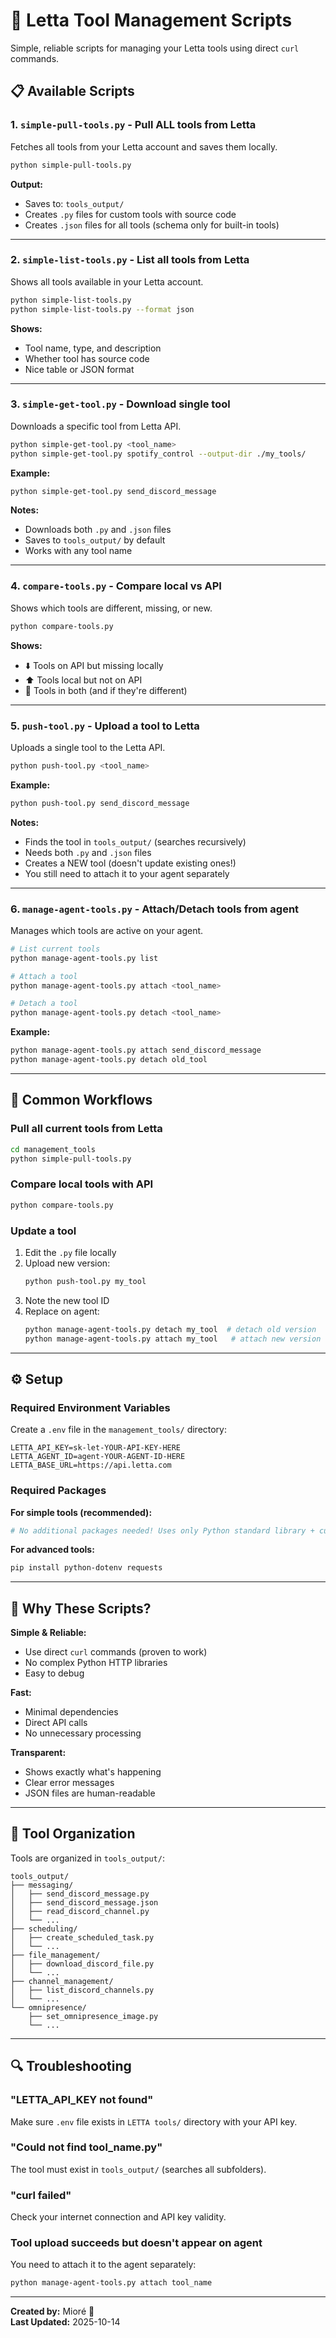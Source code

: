 # 🔧 Letta Tool Management Scripts

Simple, reliable scripts for managing your Letta tools using direct `curl` commands.

## 📋 Available Scripts

### 1. `simple-pull-tools.py` - Pull ALL tools from Letta

Fetches all tools from your Letta account and saves them locally.

```bash
python simple-pull-tools.py
```

**Output:**
- Saves to: `tools_output/`
- Creates `.py` files for custom tools with source code
- Creates `.json` files for all tools (schema only for built-in tools)

---

### 2. `simple-list-tools.py` - List all tools from Letta

Shows all tools available in your Letta account.

```bash
python simple-list-tools.py
python simple-list-tools.py --format json
```

**Shows:**
- Tool name, type, and description
- Whether tool has source code
- Nice table or JSON format

---

### 3. `simple-get-tool.py` - Download single tool

Downloads a specific tool from Letta API.

```bash
python simple-get-tool.py <tool_name>
python simple-get-tool.py spotify_control --output-dir ./my_tools/
```

**Example:**
```bash
python simple-get-tool.py send_discord_message
```

**Notes:**
- Downloads both `.py` and `.json` files
- Saves to `tools_output/` by default
- Works with any tool name

---

### 4. `compare-tools.py` - Compare local vs API

Shows which tools are different, missing, or new.

```bash
python compare-tools.py
```

**Shows:**
- ⬇️ Tools on API but missing locally
- ⬆️ Tools local but not on API  
- 🔄 Tools in both (and if they're different)

---

### 5. `push-tool.py` - Upload a tool to Letta

Uploads a single tool to the Letta API.

```bash
python push-tool.py <tool_name>
```

**Example:**
```bash
python push-tool.py send_discord_message
```

**Notes:**
- Finds the tool in `tools_output/` (searches recursively)
- Needs both `.py` and `.json` files
- Creates a NEW tool (doesn't update existing ones!)
- You still need to attach it to your agent separately

---

### 6. `manage-agent-tools.py` - Attach/Detach tools from agent

Manages which tools are active on your agent.

```bash
# List current tools
python manage-agent-tools.py list

# Attach a tool
python manage-agent-tools.py attach <tool_name>

# Detach a tool  
python manage-agent-tools.py detach <tool_name>
```

**Example:**
```bash
python manage-agent-tools.py attach send_discord_message
python manage-agent-tools.py detach old_tool
```

---

## 🚀 Common Workflows

### Pull all current tools from Letta

```bash
cd management_tools
python simple-pull-tools.py
```

### Compare local tools with API

```bash
python compare-tools.py
```

### Update a tool

1. Edit the `.py` file locally
2. Upload new version:
   ```bash
   python push-tool.py my_tool
   ```
3. Note the new tool ID
4. Replace on agent:
   ```bash
   python manage-agent-tools.py detach my_tool  # detach old version
   python manage-agent-tools.py attach my_tool   # attach new version
   ```

---

## ⚙️ Setup

### Required Environment Variables

Create a `.env` file in the `management_tools/` directory:

```env
LETTA_API_KEY=sk-let-YOUR-API-KEY-HERE
LETTA_AGENT_ID=agent-YOUR-AGENT-ID-HERE
LETTA_BASE_URL=https://api.letta.com
```

### Required Packages

**For simple tools (recommended):**
```bash
# No additional packages needed! Uses only Python standard library + curl
```

**For advanced tools:**
```bash
pip install python-dotenv requests
```

---

## 🎯 Why These Scripts?

**Simple & Reliable:**
- Use direct `curl` commands (proven to work)
- No complex Python HTTP libraries
- Easy to debug

**Fast:**
- Minimal dependencies
- Direct API calls
- No unnecessary processing

**Transparent:**
- Shows exactly what's happening
- Clear error messages
- JSON files are human-readable

---

## 📁 Tool Organization

Tools are organized in `tools_output/`:

```
tools_output/
├── messaging/
│   ├── send_discord_message.py
│   ├── send_discord_message.json
│   ├── read_discord_channel.py
│   └── ...
├── scheduling/
│   ├── create_scheduled_task.py
│   └── ...
├── file_management/
│   ├── download_discord_file.py
│   └── ...
├── channel_management/
│   ├── list_discord_channels.py
│   └── ...
└── omnipresence/
    ├── set_omnipresence_image.py
    └── ...
```

---

## 🔍 Troubleshooting

### "LETTA_API_KEY not found"

Make sure `.env` file exists in `LETTA tools/` directory with your API key.

### "Could not find tool_name.py"

The tool must exist in `tools_output/` (searches all subfolders).

### "curl failed"

Check your internet connection and API key validity.

### Tool upload succeeds but doesn't appear on agent

You need to attach it to the agent separately:
```bash
python manage-agent-tools.py attach tool_name
```

---

**Created by:** Mioré 🐾  
**Last Updated:** 2025-10-14

